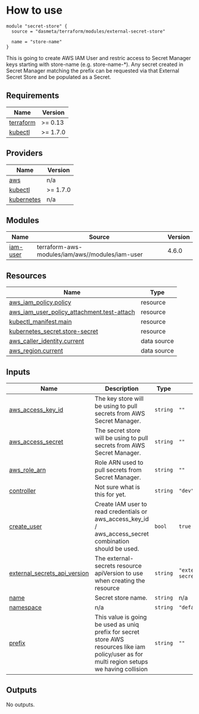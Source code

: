 # How to use

```
module "secret-store" {
  source = "dasmeta/terraform/modules/external-secret-store"

  name = "store-name"
}
```

This is going to create AWS IAM User and restric access to Secret Manager keys starting with store-name (e.g. store-name-\*).
Any secret created in Secret Manager matching the prefix can be requested via that External Secret Store and be populated as a Secret.

<!-- BEGINNING OF PRE-COMMIT-TERRAFORM DOCS HOOK -->
## Requirements

| Name | Version |
|------|---------|
| <a name="requirement_terraform"></a> [terraform](#requirement\_terraform) | >= 0.13 |
| <a name="requirement_kubectl"></a> [kubectl](#requirement\_kubectl) | >= 1.7.0 |

## Providers

| Name | Version |
|------|---------|
| <a name="provider_aws"></a> [aws](#provider\_aws) | n/a |
| <a name="provider_kubectl"></a> [kubectl](#provider\_kubectl) | >= 1.7.0 |
| <a name="provider_kubernetes"></a> [kubernetes](#provider\_kubernetes) | n/a |

## Modules

| Name | Source | Version |
|------|--------|---------|
| <a name="module_iam-user"></a> [iam-user](#module\_iam-user) | terraform-aws-modules/iam/aws//modules/iam-user | 4.6.0 |

## Resources

| Name | Type |
|------|------|
| [aws_iam_policy.policy](https://registry.terraform.io/providers/hashicorp/aws/latest/docs/resources/iam_policy) | resource |
| [aws_iam_user_policy_attachment.test-attach](https://registry.terraform.io/providers/hashicorp/aws/latest/docs/resources/iam_user_policy_attachment) | resource |
| [kubectl_manifest.main](https://registry.terraform.io/providers/gavinbunney/kubectl/latest/docs/resources/manifest) | resource |
| [kubernetes_secret.store-secret](https://registry.terraform.io/providers/hashicorp/kubernetes/latest/docs/resources/secret) | resource |
| [aws_caller_identity.current](https://registry.terraform.io/providers/hashicorp/aws/latest/docs/data-sources/caller_identity) | data source |
| [aws_region.current](https://registry.terraform.io/providers/hashicorp/aws/latest/docs/data-sources/region) | data source |

## Inputs

| Name | Description | Type | Default | Required |
|------|-------------|------|---------|:--------:|
| <a name="input_aws_access_key_id"></a> [aws\_access\_key\_id](#input\_aws\_access\_key\_id) | The key store will be using to pull secrets from AWS Secret Manager. | `string` | `""` | no |
| <a name="input_aws_access_secret"></a> [aws\_access\_secret](#input\_aws\_access\_secret) | The secret store will be using to pull secrets from AWS Secret Manager. | `string` | `""` | no |
| <a name="input_aws_role_arn"></a> [aws\_role\_arn](#input\_aws\_role\_arn) | Role ARN used to pull secrets from Secret Manager. | `string` | `""` | no |
| <a name="input_controller"></a> [controller](#input\_controller) | Not sure what is this for yet. | `string` | `"dev"` | no |
| <a name="input_create_user"></a> [create\_user](#input\_create\_user) | Create IAM user to read credentials or aws\_access\_key\_id / aws\_access\_secret combination should be used. | `bool` | `true` | no |
| <a name="input_external_secrets_api_version"></a> [external\_secrets\_api\_version](#input\_external\_secrets\_api\_version) | The external-secrets resource apiVersion to use when creating the resource | `string` | `"external-secrets.io/v1alpha1"` | no |
| <a name="input_name"></a> [name](#input\_name) | Secret store name. | `string` | n/a | yes |
| <a name="input_namespace"></a> [namespace](#input\_namespace) | n/a | `string` | `"default"` | no |
| <a name="input_prefix"></a> [prefix](#input\_prefix) | This value is going be used as uniq prefix for secret store AWS resources like iam policy/user as for multi region setups we having collision | `string` | `""` | no |

## Outputs

No outputs.
<!-- END OF PRE-COMMIT-TERRAFORM DOCS HOOK -->
